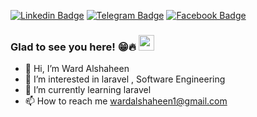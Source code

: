 
[![Linkedin Badge](https://img.shields.io/badge/-LinkedIn-0e76a8?style=flat-square&logo=Linkedin&logoColor=white)](https://www.linkedin.com/in/ward-alshaheen-83837022b)
[![Telegram Badge](https://img.shields.io/badge/-Telegram-0088cc?style=flat-square&logo=Telegram&logoColor=white)](https://t.me/Wardking)
[![Facebook Badge](https://img.shields.io/badge/Facebook-1877F2?style=for-the-square&logo=facebook&logoColor=white)](https://www.facebook.com/Wardalshaheen)

### Glad to see you here! 😁🔥</a> <img src="https://media.giphy.com/media/hvRJCLFzcasrR4ia7z/giphy.gif" width="25px">
- 👋 Hi, I’m Ward Alshaheen
- 👀 I’m interested in laravel , Software Engineering
- 🌱 I’m currently learning laravel
- 📫 How to reach me wardalshaheen1@gmail.com
